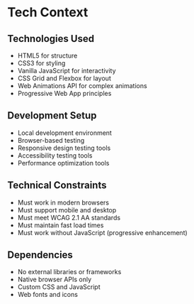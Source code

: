 # Tech Context

## Technologies Used
- HTML5 for structure
- CSS3 for styling
- Vanilla JavaScript for interactivity
- CSS Grid and Flexbox for layout
- Web Animations API for complex animations
- Progressive Web App principles

## Development Setup
- Local development environment
- Browser-based testing
- Responsive design testing tools
- Accessibility testing tools
- Performance optimization tools

## Technical Constraints
- Must work in modern browsers
- Must support mobile and desktop
- Must meet WCAG 2.1 AA standards
- Must maintain fast load times
- Must work without JavaScript (progressive enhancement)

## Dependencies
- No external libraries or frameworks
- Native browser APIs only
- Custom CSS and JavaScript
- Web fonts and icons
